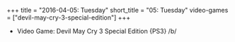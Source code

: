 +++
title = "2016-04-05: Tuesday"
short_title = "05: Tuesday"
video-games = ["devil-may-cry-3-special-edition"]
+++


* Video Game: Devil May Cry 3 Special Edition {PS3} /b/
